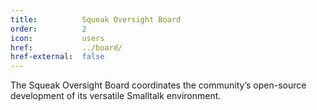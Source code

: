 ```yaml
---
title:          Squeak Oversight Board
order:          2
icon:           users
href:           ../board/
href-external:  false
---
```

The Squeak Oversight Board coordinates the community’s open-source development
of its versatile Smalltalk environment.